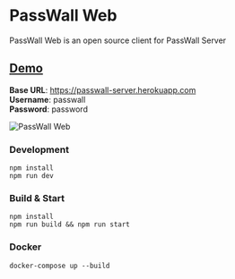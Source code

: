 # PassWall Web

PassWall Web is an open source client for PassWall Server

## [Demo](https://passwall-web.herokuapp.com)

**Base URL**: https://passwall-server.herokuapp.com  
**Username**: passwall  
**Password**: password

![PassWall Web](https://i.imgur.com/10Mwhec.png 'PassWall Web Login Screen')

### Development

```
npm install
npm run dev
```

### Build & Start

```
npm install
npm run build && npm run start
```

### Docker

```
docker-compose up --build
```
